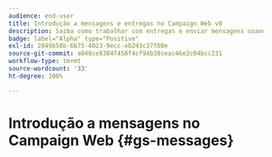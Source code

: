 ```yaml
---
audience: end-user
title: Introdução a mensagens e entregas no Campaign Web v8
description: Saiba como trabalhar com entregas e enviar mensagens usando o Campaign Web
badge: label="Alpha" type="Positive"
exl-id: 2849b58b-6b75-4023-9ecc-eb243c37f00e
source-git-commit: a048ce9384f458f4cf94b38ceac46e2c04bcc231
workflow-type: tm+mt
source-wordcount: '33'
ht-degree: 100%

---
```


# Introdução a mensagens no Campaign Web {#gs-messages}
